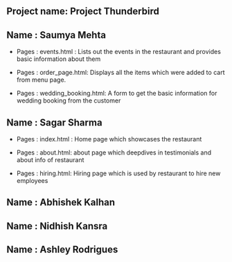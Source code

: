 ## Project name: Project Thunderbird

## Name : Saumya Mehta

- Pages : events.html : Lists out the events in the restaurant and provides basic information about them

- Pages : order_page.html: Displays all the items which were added to cart from menu page.

- Pages : wedding_booking.html: A form to get the basic information for wedding booking from the customer

## Name : Sagar Sharma

- Pages : index.html : Home page which showcases the restaurant

- Pages : about.html: about page which deepdives in testimonials and about info of restaurant

- Pages : hiring.html: Hiring page which is used by restaurant to hire new employees

## Name : Abhishek Kalhan

## Name : Nidhish Kansra

## Name : Ashley Rodrigues
